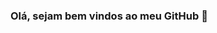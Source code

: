 ### Olá, sejam bem vindos ao meu GitHub 👋

<div style="display: flex; align-items: center; justify-content: space-evenly;">
<!--   <img height="180" src="https://github-readme-stats.vercel.app/api/top-langs/?username=LucBonnet&layout=compact&theme=dark" /> -->
<!--   <img height="180" src="https://github-readme-stats.vercel.app/api?username=LucBonnet&show_icons=true&theme=dark"/> -->
</div>

